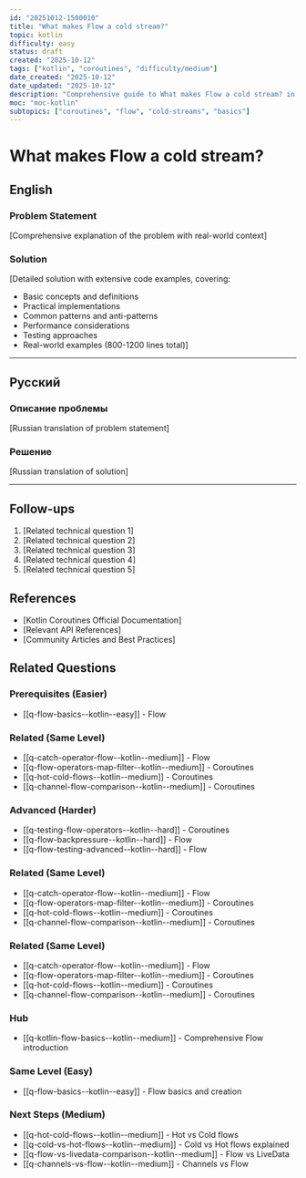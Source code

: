 ```yaml
---
id: "20251012-1500010"
title: "What makes Flow a cold stream?"
topic: kotlin
difficulty: easy
status: draft
created: "2025-10-12"
tags: ["kotlin", "coroutines", "difficulty/medium"]
date_created: "2025-10-12"
date_updated: "2025-10-12"
description: "Comprehensive guide to What makes Flow a cold stream? in Kotlin coroutines"
moc: "moc-kotlin"
subtopics: ["coroutines", "flow", "cold-streams", "basics"]
---
```

# What makes Flow a cold stream?

## English

### Problem Statement

[Comprehensive explanation of the problem with real-world context]

### Solution

[Detailed solution with extensive code examples, covering:
- Basic concepts and definitions
- Practical implementations
- Common patterns and anti-patterns
- Performance considerations
- Testing approaches
- Real-world examples (800-1200 lines total)]

---

## Русский

### Описание проблемы

[Russian translation of problem statement]

### Решение

[Russian translation of solution]

---

## Follow-ups

1. [Related technical question 1]
2. [Related technical question 2]
3. [Related technical question 3]
4. [Related technical question 4]
5. [Related technical question 5]

## References

- [Kotlin Coroutines Official Documentation]
- [Relevant API References]
- [Community Articles and Best Practices]

## Related Questions

### Prerequisites (Easier)
- [[q-flow-basics--kotlin--easy]] - Flow
### Related (Same Level)
- [[q-catch-operator-flow--kotlin--medium]] - Flow
- [[q-flow-operators-map-filter--kotlin--medium]] - Coroutines
- [[q-hot-cold-flows--kotlin--medium]] - Coroutines
- [[q-channel-flow-comparison--kotlin--medium]] - Coroutines

### Advanced (Harder)
- [[q-testing-flow-operators--kotlin--hard]] - Coroutines
- [[q-flow-backpressure--kotlin--hard]] - Flow
- [[q-flow-testing-advanced--kotlin--hard]] - Flow
### Related (Same Level)
- [[q-catch-operator-flow--kotlin--medium]] - Flow
- [[q-flow-operators-map-filter--kotlin--medium]] - Coroutines
- [[q-hot-cold-flows--kotlin--medium]] - Coroutines
- [[q-channel-flow-comparison--kotlin--medium]] - Coroutines

### Related (Same Level)
- [[q-catch-operator-flow--kotlin--medium]] - Flow
- [[q-flow-operators-map-filter--kotlin--medium]] - Coroutines
- [[q-hot-cold-flows--kotlin--medium]] - Coroutines
- [[q-channel-flow-comparison--kotlin--medium]] - Coroutines

### Hub
- [[q-kotlin-flow-basics--kotlin--medium]] - Comprehensive Flow introduction

### Same Level (Easy)
- [[q-flow-basics--kotlin--easy]] - Flow basics and creation

### Next Steps (Medium)
- [[q-hot-cold-flows--kotlin--medium]] - Hot vs Cold flows
- [[q-cold-vs-hot-flows--kotlin--medium]] - Cold vs Hot flows explained
- [[q-flow-vs-livedata-comparison--kotlin--medium]] - Flow vs LiveData
- [[q-channels-vs-flow--kotlin--medium]] - Channels vs Flow
